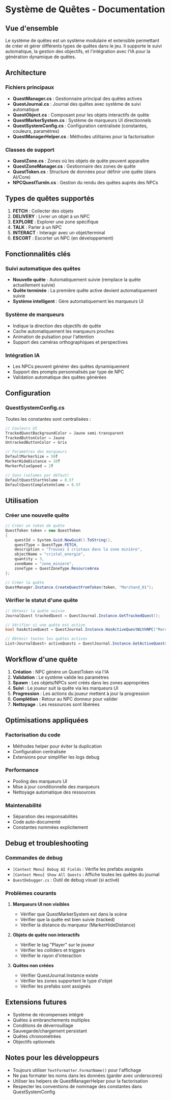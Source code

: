 # Système de Quêtes - Documentation

## Vue d'ensemble

Le système de quêtes est un système modulaire et extensible permettant de créer et gérer différents types de quêtes dans le jeu. Il supporte le suivi automatique, la gestion des objectifs, et l'intégration avec l'IA pour la génération dynamique de quêtes.

## Architecture

### Fichiers principaux

- **QuestManager.cs** : Gestionnaire principal des quêtes actives
- **QuestJournal.cs** : Journal des quêtes avec système de suivi automatique
- **QuestObject.cs** : Composant pour les objets interactifs de quête
- **QuestMarkerSystem.cs** : Système de marqueurs UI directionnels
- **QuestSystemConfig.cs** : Configuration centralisée (constantes, couleurs, paramètres)
- **QuestManagerHelper.cs** : Méthodes utilitaires pour la factorisation

### Classes de support

- **QuestZone.cs** : Zones où les objets de quête peuvent apparaître
- **QuestZoneManager.cs** : Gestionnaire des zones de quête
- **QuestToken.cs** : Structure de données pour définir une quête (dans AI/Core)
- **NPCQuestTurnIn.cs** : Gestion du rendu des quêtes auprès des NPCs

## Types de quêtes supportés

1. **FETCH** : Collecter des objets
2. **DELIVERY** : Livrer un objet à un NPC
3. **EXPLORE** : Explorer une zone spécifique
4. **TALK** : Parler à un NPC
5. **INTERACT** : Interagir avec un objet/terminal
6. **ESCORT** : Escorter un NPC (en développement)

## Fonctionnalités clés

### Suivi automatique des quêtes

- **Nouvelle quête** : Automatiquement suivie (remplace la quête actuellement suivie)
- **Quête terminée** : La première quête active devient automatiquement suivie
- **Système intelligent** : Gère automatiquement les marqueurs UI

### Système de marqueurs

- Indique la direction des objectifs de quête
- Cache automatiquement les marqueurs proches
- Animation de pulsation pour l'attention
- Support des caméras orthographiques et perspectives

### Intégration IA

- Les NPCs peuvent générer des quêtes dynamiquement
- Support des prompts personnalisés par type de NPC
- Validation automatique des quêtes générées

## Configuration

### QuestSystemConfig.cs

Toutes les constantes sont centralisées :

```csharp
// Couleurs UI
TrackedQuestBackgroundColor = Jaune semi-transparent
TrackedButtonColor = Jaune
UntrackedButtonColor = Gris

// Paramètres des marqueurs
DefaultMarkerSize = 50f
MarkerHideDistance = 10f
MarkerPulseSpeed = 2f

// Sons (volumes par défaut)
DefaultQuestStartVolume = 0.5f
DefaultQuestCompleteVolume = 0.5f
```

## Utilisation

### Créer une nouvelle quête

```csharp
// Créer un token de quête
QuestToken token = new QuestToken
{
    questId = System.Guid.NewGuid().ToString(),
    questType = QuestType.FETCH,
    description = "Trouvez 3 cristaux dans la zone minière",
    objectName = "cristal_energie",
    quantity = 3,
    zoneName = "zone_miniere",
    zoneType = QuestZoneType.ResourceArea
};

// Créer la quête
QuestManager.Instance.CreateQuestFromToken(token, "Marchand_01");
```

### Vérifier le statut d'une quête

```csharp
// Obtenir la quête suivie
JournalQuest trackedQuest = QuestJournal.Instance.GetTrackedQuest();

// Vérifier si une quête est active
bool hasActiveQuest = QuestJournal.Instance.HasActiveQuestWithNPC("Marchand_01");

// Obtenir toutes les quêtes actives
List<JournalQuest> activeQuests = QuestJournal.Instance.GetActiveQuests();
```

## Workflow d'une quête

1. **Création** : NPC génère un QuestToken via l'IA
2. **Validation** : Le système valide les paramètres
3. **Spawn** : Les objets/NPCs sont créés dans les zones appropriées
4. **Suivi** : Le joueur suit la quête via les marqueurs UI
5. **Progression** : Les actions du joueur mettent à jour la progression
6. **Complétion** : Retour au NPC donneur pour valider
7. **Nettoyage** : Les ressources sont libérées

## Optimisations appliquées

### Factorisation du code

- Méthodes helper pour éviter la duplication
- Configuration centralisée
- Extensions pour simplifier les logs debug

### Performance

- Pooling des marqueurs UI
- Mise à jour conditionnelle des marqueurs
- Nettoyage automatique des ressources

### Maintenabilité

- Séparation des responsabilités
- Code auto-documenté
- Constantes nommées explicitement

## Debug et troubleshooting

### Commandes de debug

- `[Context Menu] Debug AI Fields` : Vérifie les prefabs assignés
- `[Context Menu] Show All Quests` : Affiche toutes les quêtes du journal
- `QuestDebugger.cs` : Outil de debug visuel (si activé)

### Problèmes courants

1. **Marqueurs UI non visibles**
   - Vérifier que QuestMarkerSystem est dans la scène
   - Vérifier que la quête est bien suivie (tracked)
   - Vérifier la distance du marqueur (MarkerHideDistance)

2. **Objets de quête non interactifs**
   - Vérifier le tag "Player" sur le joueur
   - Vérifier les colliders et triggers
   - Vérifier le rayon d'interaction

3. **Quêtes non créées**
   - Vérifier QuestJournal.Instance existe
   - Vérifier les zones supportent le type d'objet
   - Vérifier les prefabs sont assignés

## Extensions futures

- Système de récompenses intégré
- Quêtes à embranchements multiples
- Conditions de déverrouillage
- Sauvegarde/chargement persistant
- Quêtes chronométrées
- Objectifs optionnels

## Notes pour les développeurs

- Toujours utiliser `TextFormatter.FormatName()` pour l'affichage
- Ne pas formater les noms dans les données (garder avec underscores)
- Utiliser les helpers de QuestManagerHelper pour la factorisation
- Respecter les conventions de nommage des constantes dans QuestSystemConfig

